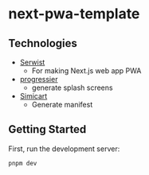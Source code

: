 # next-pwa-template

## Technologies
- [Serwist](https://github.com/serwist/serwist)
  - For making Next.js web app PWA
- [progressier](https://progressier.com/pwa-icons-and-ios-splash-screen-generator)
  - generate splash screens
- [Simicart](https://www.simicart.com/manifest-generator.html/)
  - Generate manifest

## Getting Started

First, run the development server:

```bash
pnpm dev
```
